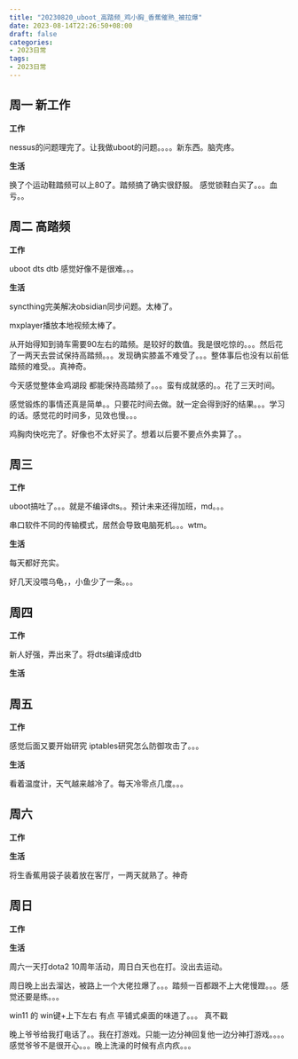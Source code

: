 ```yaml
---
title: "20230820_uboot_高踏频_鸡小胸_香蕉催熟_被拉爆"
date: 2023-08-14T22:26:50+08:00
draft: false
categories:
- 2023日常
tags:
- 2023日常
---
```


## 周一 新工作

**工作**

nessus的问题理完了。让我做uboot的问题。。。。新东西。脑壳疼。


**生活**

换了个运动鞋踏频可以上80了。踏频搞了确实很舒服。 感觉锁鞋白买了。。。血亏。。


## 周二 高踏频 

**工作**

uboot dts dtb 感觉好像不是很难。。。

**生活**

syncthing完美解决obsidian同步问题。太棒了。

mxplayer播放本地视频太棒了。

从开始得知到骑车需要90左右的踏频。是较好的数值。我是很吃惊的。。。然后花了一两天去尝试保持高踏频。。。发现确实膝盖不难受了。。。整体事后也没有以前低踏频的难受。。真神奇。

今天感觉整体金鸡湖段 都能保持高踏频了。。。蛮有成就感的。。花了三天时间。

感觉锻炼的事情还真是简单。。只要花时间去做。就一定会得到好的结果。。。学习的话。感觉花的时间多，见效也慢。。。

鸡胸肉快吃完了。好像也不太好买了。想着以后要不要点外卖算了。。



## 周三


**工作**

uboot搞吐了。。。就是不编译dts。。预计未来还得加班，md。。。

串口软件不同的传输模式，居然会导致电脑死机。。。wtm。

**生活**

每天都好充实。

好几天没喂乌龟，，小鱼少了一条。。。
## 周四


**工作**

新人好强，弄出来了。将dts编译成dtb


**生活**


## 周五


**工作**

感觉后面又要开始研究 iptables研究怎么防御攻击了。。。

**生活**

看着温度计，天气越来越冷了。每天冷零点几度。。。



## 周六


**工作**



**生活**

将生香蕉用袋子装着放在客厅，一两天就熟了。神奇

## 周日


**工作**



**生活**


周六一天打dota2 10周年活动，周日白天也在打。没出去运动。

周日晚上出去溜达，被路上一个大佬拉爆了。。。踏频一百都跟不上大佬慢蹬。。。感觉还要是练。。。

win11 的 win键+上下左右 有点 平铺式桌面的味道了。。。 真不戳


晚上爷爷给我打电话了。。我在打游戏。只能一边分神回复他一边分神打游戏。。。。感觉爷爷不是很开心。。。晚上洗澡的时候有点内疚。。。




